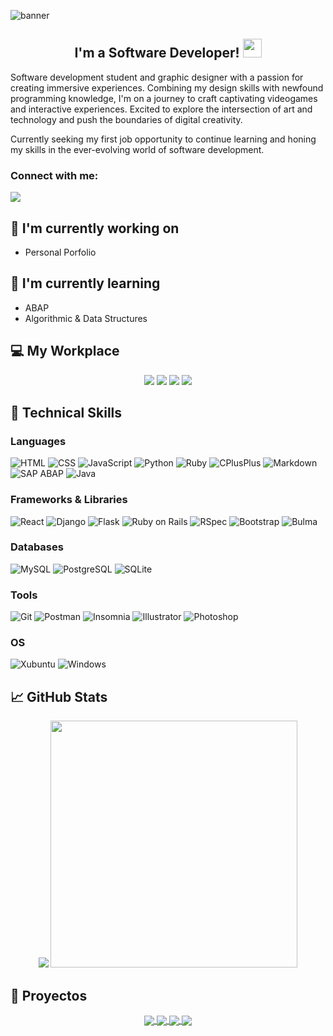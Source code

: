 ![banner](https://drive.google.com/uc?export=view&id=1X32JQOIK_1obLM9l-Sw3IniP8yrDaFYY)

<h2 align='center'>
  I'm a Software Developer! <img src="https://user-images.githubusercontent.com/1303154/88677602-1635ba80-d120-11ea-84d8-d263ba5fc3c0.gif" width="30"> 
</h2>

<p>
  Software development student and graphic designer with a passion for creating immersive experiences. Combining my design skills with newfound programming knowledge, I'm on a journey to craft captivating videogames and interactive experiences. Excited to explore the intersection of art and technology and push the boundaries of digital creativity.
</p>

<p>
 Currently seeking my first job opportunity to continue learning and honing my skills in the ever-evolving world of software development.
</p>

### Connect with me:
<a href="https://www.linkedin.com/in/daniel-alejandro-tejerina/">
  <img src="https://img.shields.io/badge/linkedin-%230077B5.svg?&style=for-the-badge&logo=linkedin&logoColor=white" />
</a><br>


<p align='center'>
</p>

## 🔭 I'm currently working on

- Personal Porfolio

## 🌱 I'm currently learning

- ABAP
- Algorithmic & Data Structures 

## 💻 My Workplace

<p align='center'>
<img src="https://img.shields.io/badge/Windows-0078D6?style=for-the-badge&logo=windows&logoColor=white"/>
<img src="https://img.shields.io/badge/Intel-Core_i5_7th-0071C5?style=for-the-badge&logo=intel&logoColor=white"/>
<img src="https://img.shields.io/badge/RAM-8GB-%230071C5.svg?&style=for-the-badge&logoColor=white"/>
<img src="https://img.shields.io/badge/nvidia-gt%20710-%2376B900.svg?&style=for-the-badge&logo=nvidia&logoColor=white"/>
</p>

## 💼 Technical Skills

### Languages

<p>
  <img alt="HTML" src="https://img.shields.io/badge/HTML-E34F26.svg?logo=html5&logoColor=white">
  <img alt="CSS" src="https://img.shields.io/badge/CSS-1572B6.svg?logo=css3&logoColor=white">
  <img alt="JavaScript" src="https://img.shields.io/badge/JavaScript-F7DF1E.svg?logo=javascript&logoColor=black">
  <img alt="Python" src="https://img.shields.io/badge/Python-3776AB.svg?logo=python&logoColor=white">
  <img alt="Ruby" src="https://img.shields.io/badge/Ruby-EE0000?logo=ruby&logoColor=white">
  <img alt="CPlusPlus" src="https://img.shields.io/badge/C++-276DC3.svg?logo=cplusplus&logoColor=white">
  <img alt="Markdown" src="https://img.shields.io/badge/Markdown-FFFFFF.svg?logo=markdown&logoColor=black">
  <img alt="SAP ABAP" src="https://img.shields.io/badge/ABAP-0FAAFF.svg?logo=sap&logoColor=white">
  <img alt="Java" src="https://img.shields.io/badge/Java-EE0000?logo=openjdk&logoColor=#000000">
</p>

### Frameworks & Libraries

<p>
  <img alt="React" src="https://img.shields.io/badge/React-white.svg?logo=react&logoColor=black">
  <img alt="Django" src="https://img.shields.io/badge/Django-092E20?logo=django&logoColor=green">
  <img alt="Flask" src="https://img.shields.io/badge/Flask-3776AB.svg?logo=flask&logoColor=white">
  <img alt="Ruby on Rails" src="https://img.shields.io/badge/Ruby_on_Rails-EE0000?logo=rubyonrails&logoColor=white">
  <img alt="RSpec" src="https://img.shields.io/badge/RSpec-EE0000?logo=ruby&logoColor=white">
  <img alt="Bootstrap" src="https://img.shields.io/badge/Bootstrap-7952B3.svg?logo=bootstrap&logoColor=white">
  <img alt="Bulma" src="https://img.shields.io/badge/Bulma-00D1B2.svg?logo=bulma&logoColor=white">
</p>

### Databases

<p>
    <img alt="MySQL" src="https://img.shields.io/badge/MySQL-4479A1.svg?logo=mysql&logoColor=white">
    <img alt="PostgreSQL" src ="https://img.shields.io/badge/PostgreSQL-4169E1.svg?logo=postgresql&logoColor=white">
    <img alt="SQLite" src ="https://img.shields.io/badge/SQLite-003B57.svg?logo=sqlite&logoColor=white">
</p>

### Tools

<p>
    <img alt="Git" src="https://img.shields.io/badge/Git-F05032.svg?logo=git&logoColor=white">    
    <img alt="Postman" src="https://img.shields.io/badge/Postman-FF6C37?logo=postman&logoColor=white">
    <img alt="Insomnia" src="https://img.shields.io/badge/Insomnia-6f00ff?logo=insomnia&logoColor=white">
    <img alt="Illustrator" src="https://img.shields.io/badge/Illustrator-DC6920?logo=adobeillustrator&logoColor=white">
    <img alt="Photoshop" src="https://img.shields.io/badge/Photoshop-3776AB.svg?logo=adobephotoshop&logoColor=white">
</p>

### OS

<p>
    <img alt="Xubuntu" src="https://img.shields.io/badge/Xubuntu-orange?logo=ubuntu&logoColor=white">
    <img alt="Windows" src="https://img.shields.io/badge/Windows-blue?logo=windows&logoColor=white">     
</p>

## 📈 GitHub Stats 

<div align= 'center'>
  <a href="#"><img src="https://github-readme-stats.vercel.app/api/top-langs/?username=Mettralla&layout=compact"></a>
<a href="#"><img src="https://github-readme-stats.vercel.app/api?username=Mettralla&show_icons=true&count_private=true" width="395"></a>
</div>

## 📝 Proyectos
<div align="center">
  
<a href="https://github.com/Mettralla/WebApp">
  <img align="center" src="https://github-readme-stats.vercel.app/api/pin/?username=Mettralla&repo=WebApp" />
</a>

<a href="https://github.com/Mettralla/QuarkDesafio">
 <img align="center" src="https://github-readme-stats.vercel.app/api/pin/?username=Mettralla&repo=QuarkDesafio" />
</a>

<a href="https://github.com/Mettralla/old_alkemy_challenge_disney_api">
 <img align="center" src="https://github-readme-stats.vercel.app/api/pin/?username=Mettralla&repo=old_alkemy_challenge_disney_api" />
</a>

<a href="https://github.com/Mettralla/GGJ-Heaven-or-Hell">
  <img align="center" src="https://github-readme-stats.vercel.app/api/pin/?username=Mettralla&repo=GGJ-Heaven-or-Hell" />
</a>
</div>
